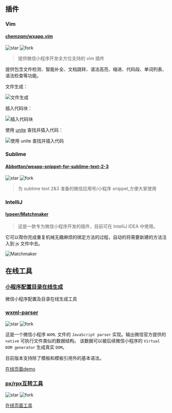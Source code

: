 ## 插件

### Vim

#### [chemzqm/wxapp.vim](https://github.com/chemzqm/wxapp.vim)

![star](https://img.shields.io/github/stars/chemzqm/wxapp.vim.svg?style=social&label=Star)
![fork](https://img.shields.io/github/forks/chemzqm/wxapp.vim.svg?style=social&label=Fork)

> 提供微信小程序开发全方位支持的 vim 插件

提供包含文件检测、智能补全、文档跳转、语法高亮、缩进、代码段、单词列表、语法检查等功能。

文件生成：

![文件生成](https://cloud.githubusercontent.com/assets/251450/18817567/1bf3c1a0-8396-11e6-81b0-46de8b86acca.gif)

插入代码块：

![插入代码块](https://cloud.githubusercontent.com/assets/251450/18817568/222c1180-8396-11e6-9bed-a175d81f201f.gif)

使用 [unite](https://github.com/Shougo/unite.vim) 查找并插入代码：

![使用 [unite](https://github.com/Shougo/unite.vim) 查找并插入代码](https://cloud.githubusercontent.com/assets/251450/18817569/27e7db54-8396-11e6-85e2-3f82fc07365e.gif)

### Sublime

#### [Abbotton/weapp-snippet-for-sublime-text-2-3](https://github.com/Abbotton/weapp-snippet-for-sublime-text-2-3)

![star](https://img.shields.io/github/stars/Abbotton/weapp-snippet-for-sublime-text-2-3.svg?style=social&label=Star)
![fork](https://img.shields.io/github/forks/Abbotton/weapp-snippet-for-sublime-text-2-3.svg?style=social&label=Fork)

> 为 sublime text 2&3 准备的微信应用号/小程序 snippet,方便大家使用

### IntelliJ

#### [lypeer/Matchmaker](https://github.com/lypeer/Matchmaker)

> 这是一款专为微信小程序开发的插件，目前可在 IntelliJ IDEA 中使用。

它可以帮你完成重复机械无趣麻烦的绑定方法的过程，自动的将需要新建的方法注入到 js 文件中去。

![Matchmaker](https://raw.githubusercontent.com/lypeer/Matchmaker/master/gif/plugin.gif)

## 在线工具

### [小程序配置目录在线生成](https://weapptool.com)

微信小程序配置及目录在线生成工具

### [wxml-parser](https://github.com/seanlong/wxml-parser)

![star](https://img.shields.io/github/stars/seanlong/wxml-parser.svg?style=social&label=Star)
![fork](https://img.shields.io/github/forks/seanlong/wxml-parser.svg?style=social&label=Fork)

这是一个微信小程序 `WXML` 文件的 `JavaScript parser` 实现。输出微信官方提供的 `native` 可执行文件类似的数据结构。
该数据可以被后续微信小程序的 `Virtual DOM generator` 生成真实 `DOM`。

目前版本支持除了模板和模板引用外的基本语法。

[在线页面demo](https://seanlong.github.io/wxapp-page-editor)

### [px/rpx互转工具](https://github.com/allanguys/px2rpx)

![star](https://img.shields.io/github/stars/allanguys/px2rpx.svg?style=social&label=Star)
![fork](https://img.shields.io/github/forks/allanguys/px2rpx.svg?style=social&label=Fork)

[在线页面工具](http://allan.febattery.com/px2rpx/)

